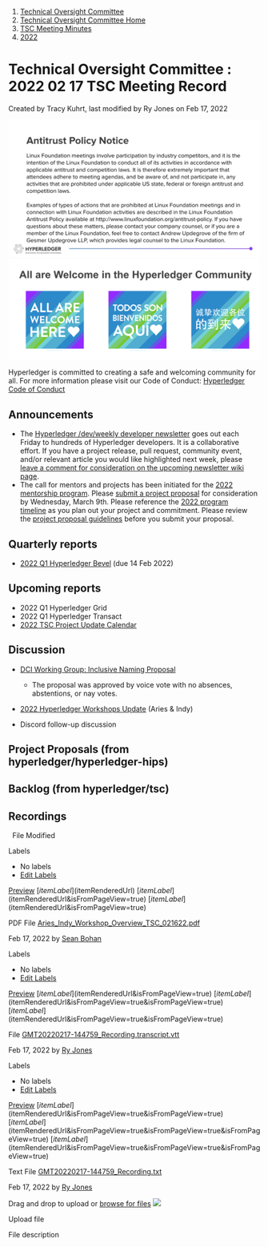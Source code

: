 1. [Technical Oversight Committee](index.html)
2. [Technical Oversight Committee Home](Technical-Oversight-Committee-Home_21430274.html)
3. [TSC Meeting Minutes](TSC-Meeting-Minutes_21448544.html)
4. [2022](2022_21443639.html)

# Technical Oversight Committee : 2022 02 17 TSC Meeting Record

Created by Tracy Kuhrt, last modified by Ry Jones on Feb 17, 2022

![](attachments/21431877/21448548.png?height=250) ![](attachments/21431877/21448549.png?height=250)

Hyperledger is committed to creating a safe and welcoming community for all. For more information please visit our Code of Conduct: [Hyperledger Code of Conduct](https://lf-hyperledger.atlassian.net/wiki/spaces/HYP/pages/19595281/Hyperledger+Code+of+Conduct)

## Announcements

- The [Hyperledger /dev/weekly developer newsletter](https://lf-hyperledger.atlassian.net/wiki/pages/viewpage.action?pageId=17170445) goes out each Friday to hundreds of Hyperledger developers. It is a collaborative effort. If you have a project release, pull request, community event, and/or relevant article you would like highlighted next week, please [leave a comment for consideration on the upcoming newsletter wiki page](https://lf-hyperledger.atlassian.net/wiki/display/DR/2021).
- The call for mentors and projects has been initiated for the [2022 mentorship program](https://lf-hyperledger.atlassian.net/wiki/display/INTERN/Hyperledger+Mentorship+Program). Please [submit a project proposal](https://urldefense.proofpoint.com/v2/url?u=https-3A__t.sidekickopen84.com_s3t_c_5_f18dQhb0S7kF8cFn5ZW2fM7zX59hl3kW7-5Fk2841CXdp3MQ0px0sgg60W2dykcw1N11BN101-3Fte-3DW3R5hFj4cm2zwW4mCW9m1JzD9KW3K8Qtm3H5H7jW1JDwVN1LwtnBW45RjbS1Ljbb0W2xNZx32RKhpvW43Wh6s3T22RjF49PGqpW2Q91-26si-3D8000000006060583-26pi-3D8e78e345-2D539f-2D4ab7-2D9e53-2D2a76fe6adee1&d=DwMFaQ&c=eIGjsITfXP_y-DLLX0uEHXJvU8nOHrUK8IrwNKOtkVU&r=46Gq2JsrKjz7lzw-Mo4YOlkRYCh3Q-QEV6JUy9ce_zI&m=VGCaXtfKqfc_qZjXKZP6CD9RuuDbeSDHfuMdqYmg-De0ZpjLZ194X_2T7h_qxPk1&s=PgeejW9hGTCjP_Y4YKrAsKUoV61zfyKQg8vB6Sl5e0o&e=) for consideration by Wednesday, March 9th. Please reference the [2022 program timeline](https://urldefense.proofpoint.com/v2/url?u=https-3A__t.sidekickopen84.com_s3t_c_5_f18dQhb0S7kF8cFn5ZW2fM7zX59hl3kW7-5Fk2841CXdp3MQ0px0sgg60W2dykcw1N11BN101-3Fte-3DW3R5hFj4cm2zwW4mCW9m1JzD9KW3K8Qtm3H5H7jW1JDwVN1LwtnBW45RjbS1Ljbb0W2xNZwS2F-5FVymW49NpyP3P0vRyW3K78gZ49Rk7wW45CHpD3P5VwLW1G9tDj1SgQb7W3P5VwL34yNLhf3ZWVWtP3-26si-3D8000000006060583-26pi-3D8e78e345-2D539f-2D4ab7-2D9e53-2D2a76fe6adee1&d=DwMFaQ&c=eIGjsITfXP_y-DLLX0uEHXJvU8nOHrUK8IrwNKOtkVU&r=46Gq2JsrKjz7lzw-Mo4YOlkRYCh3Q-QEV6JUy9ce_zI&m=VGCaXtfKqfc_qZjXKZP6CD9RuuDbeSDHfuMdqYmg-De0ZpjLZ194X_2T7h_qxPk1&s=4USjT4Z4AZNnGMGb-ZPDhCsFbaY7BjckVkLrjDXuOq0&e=) as you plan out your project and commitment. Please review the [project proposal guidelines](https://urldefense.proofpoint.com/v2/url?u=https-3A__t.sidekickopen84.com_s3t_c_5_f18dQhb0S7kF8cFn5ZW2fM7zX59hl3kW7-5Fk2841CXdp3MQ0px0sgg60W2dykcw1N11BN101-3Fte-3DW3R5hFj4cm2zwW4mCW9m1JzD9KW3K8Qtm3H5H7jW1JDwVN1LwtnBW45RjbS1Ljbb0W2xNZx32YLl8PW3K2B1N2YLl8Wf43WH0R04-26si-3D8000000006060583-26pi-3D8e78e345-2D539f-2D4ab7-2D9e53-2D2a76fe6adee1&d=DwMFaQ&c=eIGjsITfXP_y-DLLX0uEHXJvU8nOHrUK8IrwNKOtkVU&r=46Gq2JsrKjz7lzw-Mo4YOlkRYCh3Q-QEV6JUy9ce_zI&m=VGCaXtfKqfc_qZjXKZP6CD9RuuDbeSDHfuMdqYmg-De0ZpjLZ194X_2T7h_qxPk1&s=HmL6tQKvjiOS40O4wO032WEI3Z1nA9sEiqu470yixJ0&e=) before you submit your proposal.

## Quarterly reports

- [2022 Q1 Hyperledger Bevel](https://lf-hyperledger.atlassian.net/wiki/display/TSC/2022+Q1+Hyperledger+Bevel) (due 14 Feb 2022)

## Upcoming reports

- 2022 Q1 Hyperledger Grid
- 2022 Q1 Hyperledger Transact
- [2022 TSC Project Update Calendar](https://lf-hyperledger.atlassian.net/wiki/display/TSC/2022+TSC+Project+Update+Calendar)

## Discussion

- [DCI Working Group: Inclusive Naming Proposal](21441150.html)
  
  - The proposal was approved by voice vote with no absences, abstentions, or nay votes.
- [2022 Hyperledger Workshops Update](https://drive.google.com/file/d/1jUF-pCLaxyInGMDJUpDMaCtOe6Pn1X7U/view?usp=sharing) (Aries &amp; Indy)
- Discord follow-up discussion

## Project Proposals (from hyperledger/hyperledger-hips)

## Backlog (from hyperledger/tsc)

## Recordings

  File Modified

Labels

- No labels
- [Edit Labels](# "Edit Labels")

[Preview]() [$itemLabel]($itemRenderedUrl) [$itemLabel]($itemRenderedUrl&isFromPageView=true) [$itemLabel]($itemRenderedUrl&isFromPageView=true)

PDF File [Aries\_Indy\_Workshop\_Overview\_TSC\_021622.pdf](attachments/21443980/21455638.pdf "Download")

Feb 17, 2022 by [Sean Bohan](/wiki/people/634eef0301c2ff842c15f9e7)

Labels

- No labels
- [Edit Labels](# "Edit Labels")

[Preview]() [$itemLabel]($itemRenderedUrl&isFromPageView=true) [$itemLabel]($itemRenderedUrl&isFromPageView=true&isFromPageView=true) [$itemLabel]($itemRenderedUrl&isFromPageView=true&isFromPageView=true)

File [GMT20220217-144759\_Recording.transcript.vtt](attachments/21443980/21455640.vtt "Download")

Feb 17, 2022 by [Ry Jones](/wiki/people/557058:078cecfc-fb17-4d9a-8759-b5b74efa6850)

Labels

- No labels
- [Edit Labels](# "Edit Labels")

[Preview]() [$itemLabel]($itemRenderedUrl&isFromPageView=true&isFromPageView=true) [$itemLabel]($itemRenderedUrl&isFromPageView=true&isFromPageView=true&isFromPageView=true) [$itemLabel]($itemRenderedUrl&isFromPageView=true&isFromPageView=true&isFromPageView=true)

Text File [GMT20220217-144759\_Recording.txt](attachments/21443980/21455641.txt "Download")

Feb 17, 2022 by [Ry Jones](/wiki/people/557058:078cecfc-fb17-4d9a-8759-b5b74efa6850)

Drag and drop to upload or [browse for files]() ![](images/icons/wait.gif)

Upload file

File description
